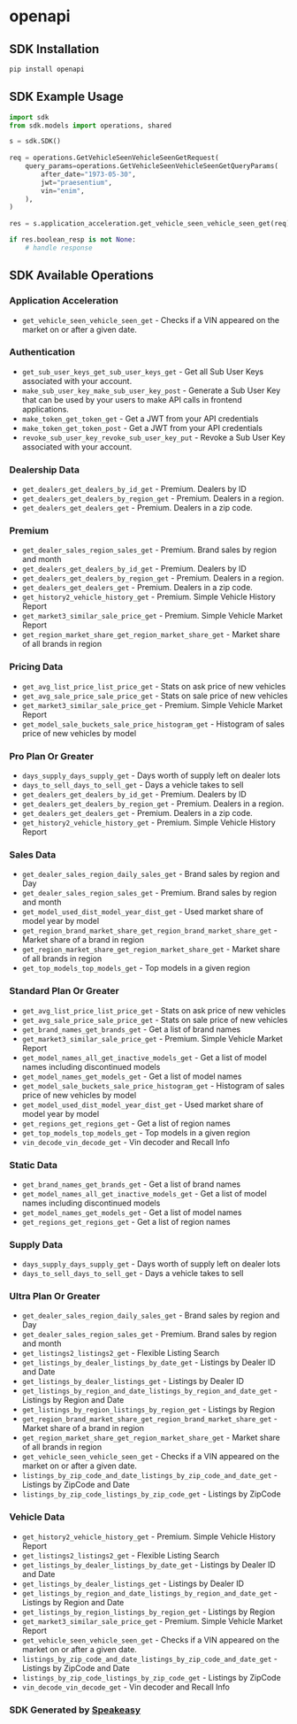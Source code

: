 # openapi

<!-- Start SDK Installation -->
## SDK Installation

```bash
pip install openapi
```
<!-- End SDK Installation -->

## SDK Example Usage
<!-- Start SDK Example Usage -->
```python
import sdk
from sdk.models import operations, shared

s = sdk.SDK()
    
req = operations.GetVehicleSeenVehicleSeenGetRequest(
    query_params=operations.GetVehicleSeenVehicleSeenGetQueryParams(
        after_date="1973-05-30",
        jwt="praesentium",
        vin="enim",
    ),
)
    
res = s.application_acceleration.get_vehicle_seen_vehicle_seen_get(req)

if res.boolean_resp is not None:
    # handle response
```
<!-- End SDK Example Usage -->

<!-- Start SDK Available Operations -->
## SDK Available Operations

### Application Acceleration

* `get_vehicle_seen_vehicle_seen_get` - Checks if a VIN appeared on the market on or after a given date.

### Authentication

* `get_sub_user_keys_get_sub_user_keys_get` - Get all Sub User Keys associated with your account.
* `make_sub_user_key_make_sub_user_key_post` - Generate a Sub User Key that can be used by your users to make API calls in frontend applications.
* `make_token_get_token_get` - Get a JWT from your API credentials
* `make_token_get_token_post` - Get a JWT from your API credentials
* `revoke_sub_user_key_revoke_sub_user_key_put` - Revoke a Sub User Key associated with your account.

### Dealership Data

* `get_dealers_get_dealers_by_id_get` - Premium. Dealers by ID
* `get_dealers_get_dealers_by_region_get` - Premium. Dealers in a region.
* `get_dealers_get_dealers_get` - Premium. Dealers in a zip code.

### Premium

* `get_dealer_sales_region_sales_get` - Premium. Brand sales by region and month
* `get_dealers_get_dealers_by_id_get` - Premium. Dealers by ID
* `get_dealers_get_dealers_by_region_get` - Premium. Dealers in a region.
* `get_dealers_get_dealers_get` - Premium. Dealers in a zip code.
* `get_history2_vehicle_history_get` - Premium. Simple Vehicle History Report
* `get_market3_similar_sale_price_get` - Premium. Simple Vehicle Market Report
* `get_region_market_share_get_region_market_share_get` - Market share of all brands in region

### Pricing Data

* `get_avg_list_price_list_price_get` - Stats on ask price of new vehicles
* `get_avg_sale_price_sale_price_get` - Stats on sale price of new vehicles
* `get_market3_similar_sale_price_get` - Premium. Simple Vehicle Market Report
* `get_model_sale_buckets_sale_price_histogram_get` - Histogram of sales price of new vehicles by model

### Pro Plan Or Greater

* `days_supply_days_supply_get` - Days worth of supply left on dealer lots
* `days_to_sell_days_to_sell_get` - Days a vehicle takes to sell
* `get_dealers_get_dealers_by_id_get` - Premium. Dealers by ID
* `get_dealers_get_dealers_by_region_get` - Premium. Dealers in a region.
* `get_dealers_get_dealers_get` - Premium. Dealers in a zip code.
* `get_history2_vehicle_history_get` - Premium. Simple Vehicle History Report

### Sales Data

* `get_dealer_sales_region_daily_sales_get` - Brand sales by region and Day
* `get_dealer_sales_region_sales_get` - Premium. Brand sales by region and month
* `get_model_used_dist_model_year_dist_get` - Used market share of model year by model
* `get_region_brand_market_share_get_region_brand_market_share_get` - Market share of a brand in region
* `get_region_market_share_get_region_market_share_get` - Market share of all brands in region
* `get_top_models_top_models_get` - Top models in a given region

### Standard Plan Or Greater

* `get_avg_list_price_list_price_get` - Stats on ask price of new vehicles
* `get_avg_sale_price_sale_price_get` - Stats on sale price of new vehicles
* `get_brand_names_get_brands_get` - Get a list of brand names
* `get_market3_similar_sale_price_get` - Premium. Simple Vehicle Market Report
* `get_model_names_all_get_inactive_models_get` - Get a list of model names including discontinued models
* `get_model_names_get_models_get` - Get a list of model names
* `get_model_sale_buckets_sale_price_histogram_get` - Histogram of sales price of new vehicles by model
* `get_model_used_dist_model_year_dist_get` - Used market share of model year by model
* `get_regions_get_regions_get` - Get a list of region names
* `get_top_models_top_models_get` - Top models in a given region
* `vin_decode_vin_decode_get` - Vin decoder and Recall Info

### Static Data

* `get_brand_names_get_brands_get` - Get a list of brand names
* `get_model_names_all_get_inactive_models_get` - Get a list of model names including discontinued models
* `get_model_names_get_models_get` - Get a list of model names
* `get_regions_get_regions_get` - Get a list of region names

### Supply Data

* `days_supply_days_supply_get` - Days worth of supply left on dealer lots
* `days_to_sell_days_to_sell_get` - Days a vehicle takes to sell

### Ultra Plan Or Greater

* `get_dealer_sales_region_daily_sales_get` - Brand sales by region and Day
* `get_dealer_sales_region_sales_get` - Premium. Brand sales by region and month
* `get_listings2_listings2_get` - Flexible Listing Search
* `get_listings_by_dealer_listings_by_date_get` - Listings by Dealer ID and Date
* `get_listings_by_dealer_listings_get` - Listings by Dealer ID
* `get_listings_by_region_and_date_listings_by_region_and_date_get` - Listings by Region and Date
* `get_listings_by_region_listings_by_region_get` - Listings by Region
* `get_region_brand_market_share_get_region_brand_market_share_get` - Market share of a brand in region
* `get_region_market_share_get_region_market_share_get` - Market share of all brands in region
* `get_vehicle_seen_vehicle_seen_get` - Checks if a VIN appeared on the market on or after a given date.
* `listings_by_zip_code_and_date_listings_by_zip_code_and_date_get` - Listings by ZipCode and Date
* `listings_by_zip_code_listings_by_zip_code_get` - Listings by ZipCode

### Vehicle Data

* `get_history2_vehicle_history_get` - Premium. Simple Vehicle History Report
* `get_listings2_listings2_get` - Flexible Listing Search
* `get_listings_by_dealer_listings_by_date_get` - Listings by Dealer ID and Date
* `get_listings_by_dealer_listings_get` - Listings by Dealer ID
* `get_listings_by_region_and_date_listings_by_region_and_date_get` - Listings by Region and Date
* `get_listings_by_region_listings_by_region_get` - Listings by Region
* `get_market3_similar_sale_price_get` - Premium. Simple Vehicle Market Report
* `get_vehicle_seen_vehicle_seen_get` - Checks if a VIN appeared on the market on or after a given date.
* `listings_by_zip_code_and_date_listings_by_zip_code_and_date_get` - Listings by ZipCode and Date
* `listings_by_zip_code_listings_by_zip_code_get` - Listings by ZipCode
* `vin_decode_vin_decode_get` - Vin decoder and Recall Info

<!-- End SDK Available Operations -->

### SDK Generated by [Speakeasy](https://docs.speakeasyapi.dev/docs/using-speakeasy/client-sdks)

